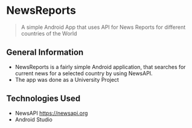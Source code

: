 # NewsReports
> A simple Android App that uses API for News Reports for different countries of the World


## General Information
- NewsReports is a fairly simple Android application, that searches for current news for a selected country by using NewsAPI.
- The app was done as a University Project


## Technologies Used
- NewsAPI https://newsapi.org
- Android Studio
